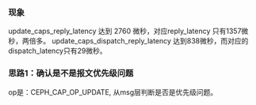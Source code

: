 ### 现象

update_caps_reply_latency 达到 2760 微秒，对应reply_latency 只有1357微秒，两倍多。
update_caps_dispatch_reply_latency 达到838微秒，而对应的dispatch_latency只有29微秒。


### 思路1：确认是不是报文优先级问题

op是：CEPH_CAP_OP_UPDATE, 从msg层判断是否是优先级问题。

